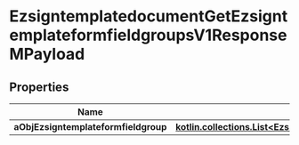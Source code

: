 
# EzsigntemplatedocumentGetEzsigntemplateformfieldgroupsV1ResponseMPayload

## Properties
Name | Type | Description | Notes
------------ | ------------- | ------------- | -------------
**aObjEzsigntemplateformfieldgroup** | [**kotlin.collections.List&lt;EzsigntemplateformfieldgroupResponseCompound&gt;**](EzsigntemplateformfieldgroupResponseCompound.md) |  | 



